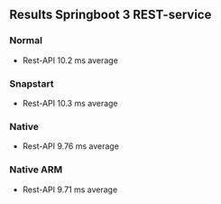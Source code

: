 ## Results Springboot 3 REST-service

### Normal
- Rest-API 10.2 ms average

### Snapstart
- Rest-API 10.3 ms average

### Native
- Rest-API 9.76 ms average

### Native ARM
- Rest-API 9.71 ms average